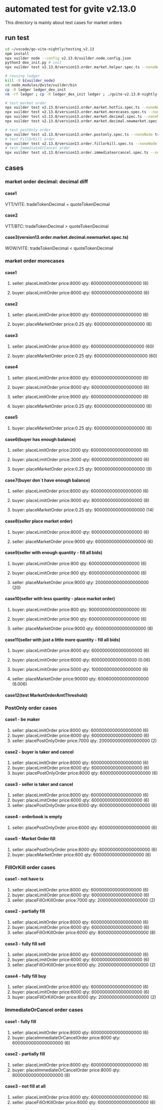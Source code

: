 # automated test for gvite v2.13.0

This directory is mainly about test cases for market orders 

## run test
```bash
cd ~/vscode/go-vite-nightly/testing_v2.13
npm install
npx vuilder node --config v2.13.0/vuilder.node.config.json
python3 dex_init.py # init 
npx vuilder test v2.13.0/version13.order.market.helper.spec.ts --noneNode true # issue token & open new tradepair

# reusing ledger
kill -9 ${vuilder_node}
cd node_modules/@vite/vuilder/bin 
cp -R ledger ledger_dex_init
rm -rf ledger ; cp -R ledger_dex_init ledger ; ./gvite-v2.13.0-nightly-202211160701 virtual

# test market order
npx vuilder test v2.13.0/version13.order.market.hotfix.spec.ts --noneNode true
npx vuilder test v2.13.0/version13.order.market.morecases.spec.ts --noneNode true
npx vuilder test v2.13.0/version13.order.market.decimal.spec.ts --noneNode true
npx vuilder test v2.13.0/version13.order.market.decimal.newmarket.spec.ts --noneNode true

# test postOnly order
npx vuilder test v2.13.0/version13.order.postonly.spec.ts --noneNode true
# test FillOrKill order
npx vuilder test v2.13.0/version13.order.fillorkill.spec.ts --noneNode true
# test ImmediateOrCancel order
npx vuilder test v2.13.0/version13.order.immediateorcancel.spec.ts --noneNode true
```


##  cases

### market order decimal: decimal diff
#### case1 
VTT/VITE: tradeTokenDecimal = quoteTokenDecimal

#### case2
VTT/BTC: tradeTokenDecimal > quoteTokenDecimal

#### case3(version13.order.market.decimal.newmarket.spec.ts)
WOW/VITE: tradeTokenDecimal < quoteTokenDecimal

### market order morecases
#### case1 
1. seller: placeLimitOrder price:8000  qty: 6000000000000000000 (6)

2. buyer:  placeLimitOrder price:8000  qty: 6000000000000000000 (6)

#### case2
1. seller: placeLimitOrder price:8000  qty: 6000000000000000000 (6)

2. buyer:  placeMarketOrder price:0.25  qty: 6000000000000000000 (6)

#### case3
1. seller: placeLimitOrder price:8000  qty: 60000000000000000000 (60)

2. buyer:  placeMarketOrder price:0.25  qty: 60000000000000000000 (60)

#### case4
1. seller: placeLimitOrder price:8000  qty: 6000000000000000000 (6)

2. buyer:  placeLimitOrder price:8000  qty: 6000000000000000000 (6)

3. seller: placeLimitOrder price:9000  qty: 6000000000000000000 (6)

4. buyer:  placeMarketOrder price:0.25  qty: 6000000000000000000 (6)

#### case5
1. buyer:  placeMarketOrder price:0.25  qty: 6000000000000000000 (6)

#### case6(buyer has enough balance)
1. seller: placeLimitOrder price:2000  qty: 6000000000000000000 (6)

2. buyer:  placeLimitOrder price:3000  qty: 6000000000000000000 (6)

3. buyer:  placeMarketOrder price:0.25  qty: 9000000000000000000 (9)

#### case7(buyer don`t have enough balance)
1. seller: placeLimitOrder price:8000  qty: 6000000000000000000 (6)

2. buyer:  placeLimitOrder price:9000  qty: 8000000000000000000 (8)

3. buyer:  placeMarketOrder price:0.25  qty: 9000000000000000000 (14)

#### case8(seller place market order)
1. buyer: placeLimitOrder price:8000  qty: 6000000000000000000 (6)

2. seller: placeMarketOrder price:9000  qty: 6000000000000000000 (6)

#### case9(seller with enough quantity - fill all bids)
1. buyer: placeLimitOrder price:800  qty: 6000000000000000000 (6)

2. buyer: placeLimitOrder price:900  qty: 6000000000000000000 (6)

3. seller: placeMarketOrder price:9000  qty: 20000000000000000000 (20)

#### case10(seller with less quantity - place market order)
1. buyer: placeLimitOrder price:800  qty: 9000000000000000000 (6)

2. buyer: placeLimitOrder price:900  qty: 6000000000000000000 (6)

3. seller: placeMarketOrder price:9000  qty: 6000000000000000000 (8)

#### case11(seller with just a little more quantity - fill all bids)
1. buyer: placeLimitOrder price:8000  qty: 6000000000000000000 (6)

2. buyer: placeLimitOrder price:6000  qty: 60000000000000000 (0.06)

3. buyer: placeLimitOrder price:5000  qty: 1000000000000000000 (6)

4. seller: placeMarketOrder price:90000  qty: 6006000000000000000 (6.006)

#### case12(test MarketOrderAmtThreshold)


### PostOnly order cases
#### case1 - be maker
1. seller: placeLimitOrder price:8000  qty: 6000000000000000000 (6)
2. buyer: placeLimitOrder price:6000  qty: 6000000000000000000 (6)
3. seller: placePostOnlyOrder price:7000  qty: 2000000000000000000 (2)

#### case2 - buyer is taker and cancel
1. seller: placeLimitOrder price:8000  qty: 6000000000000000000 (6)
2. buyer: placeLimitOrder price:6000  qty: 6000000000000000000 (6)
3. buyer: placePostOnlyOrder price:8000  qty: 6000000000000000000 (6)

#### case3 - seller is taker and cancel
1. seller: placeLimitOrder price:8000  qty: 6000000000000000000 (6)
2. buyer: placeLimitOrder price:6000  qty: 6000000000000000000 (6)
3. seller: placePostOnlyOrder price:6000  qty: 6000000000000000000 (6)

#### case4 - orderbook is empty 
1. seller: placePostOnlyOrder price:6000  qty: 6000000000000000000 (6)

#### case5 - Market Order fill
1. seller: placePostOnlyOrder price:8000  qty: 6000000000000000000 (6)
2. buyer:  placeMarketOrder price:600  qty: 6000000000000000000 (6)

### FillOrKill order cases
#### case1 - not have tx
1. seller: placeLimitOrder price:8000  qty: 6000000000000000000 (6)
2. buyer: placeLimitOrder price:6000  qty: 6000000000000000000 (6)
3. seller: placeFillOrKillOrder price:7000  qty: 2000000000000000000 (2)

#### case2 - partially fill
1. seller: placeLimitOrder price:8000  qty: 6000000000000000000 (6)
2. buyer: placeLimitOrder price:6000  qty: 6000000000000000000 (6)
3. seller: placeFillOrKillOrder price:6000  qty: 8000000000000000000 (8)

#### case3 - fully fill sell
1. seller: placeLimitOrder price:8000  qty: 6000000000000000000 (6)
2. buyer: placeLimitOrder price:6000  qty: 6000000000000000000 (6)
3. seller: placeFillOrKillOrder price:6000  qty: 2000000000000000000 (2)

#### case4 - fully fill buy
1. seller: placeLimitOrder price:8000  qty: 6000000000000000000 (6)
2. buyer: placeLimitOrder price:6000  qty: 6000000000000000000 (6)
3. buyer: placeFillOrKillOrder price:8000  qty: 2000000000000000000 (2)


### ImmediateOrCancel order cases
#### case1 - fully fill
1. seller: placeLimitOrder price:8000  qty: 6000000000000000000 (6)
2. buyer: placeImmediateOrCancelOrder price:8000  qty: 6000000000000000000 (6)

#### case2 - partially fill
1. seller: placeLimitOrder price:8000  qty: 6000000000000000000 (6)
2. buyer: placeImmediateOrCancelOrder price:8000  qty: 8000000000000000000 (8)

#### case3 - not fill at all
1. seller: placeLimitOrder price:8000  qty: 6000000000000000000 (6)
2. seller: placeFillOrKillOrder price:6000  qty: 6000000000000000000 (6)


